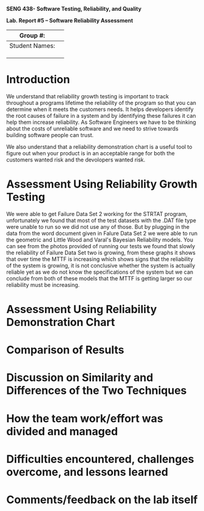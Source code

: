 **SENG 438- Software Testing, Reliability, and Quality**

**Lab. Report \#5 – Software Reliability Assessment**

| Group \#:       |   |
|-----------------|---|
| Student Names:  |   |
|                 |   |
|                 |   |
|                 |   |

# Introduction
We understand that reliability growth testing is important to track throughout a programs lifetime the reliability of the program so that you can determine when it meets the customers needs. It helps developers identify the root causes of failure in a system and by identifying these failures it can help them increase reliability. As Software Engineers we have to be thinking about the costs of unreliable software and we need to strive towards building software people can trust. 

We also understand that a reliability demonstration chart is a useful tool to figure out when your product is in an acceptable range for both the customers wanted risk and the devolopers wanted risk.
# 

# Assessment Using Reliability Growth Testing 
We were able to get Failure Data Set 2 working for the STRTAT program, unfortunately we found that most of the test datasets with the .DAT file type were unable to run so we did not use any of those. But by plugging in the data from the word document given in Falure Data Set 2 we were able to run the geometric and Little Wood and Varal's Bayesian Reliability models. You can see from the photos provided of running our tests we found that slowly the reliability of Failure Data Set two is growing, from these graphs it shows that over time the MTTF is increasing which shows signs that the reliability of the system is growing, it is not conclusive whether the system is actually reliable yet as we do not know the specifications of the system but we can conclude from both of these models that the MTTF is getting larger so our reliability must be increasing. 
# Assessment Using Reliability Demonstration Chart 

# 

# Comparison of Results

# Discussion on Similarity and Differences of the Two Techniques

# How the team work/effort was divided and managed

# 

# Difficulties encountered, challenges overcome, and lessons learned

# Comments/feedback on the lab itself
